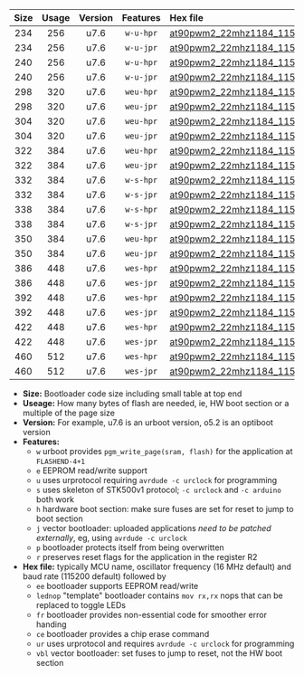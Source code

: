 |Size|Usage|Version|Features|Hex file|
|:-:|:-:|:-:|:-:|:--|
|234|256|u7.6|`w-u-hpr`|[at90pwm2_22mhz1184_115200bps_ur.hex](https://raw.githubusercontent.com/stefanrueger/urboot/main/bootloaders/at90pwm2/fcpu_22mhz1184/115200_bps/at90pwm2_22mhz1184_115200bps_ur.hex)|
|234|256|u7.6|`w-u-jpr`|[at90pwm2_22mhz1184_115200bps_ur_vbl.hex](https://raw.githubusercontent.com/stefanrueger/urboot/main/bootloaders/at90pwm2/fcpu_22mhz1184/115200_bps/at90pwm2_22mhz1184_115200bps_ur_vbl.hex)|
|240|256|u7.6|`w-u-hpr`|[at90pwm2_22mhz1184_115200bps_lednop_ur.hex](https://raw.githubusercontent.com/stefanrueger/urboot/main/bootloaders/at90pwm2/fcpu_22mhz1184/115200_bps/at90pwm2_22mhz1184_115200bps_lednop_ur.hex)|
|240|256|u7.6|`w-u-jpr`|[at90pwm2_22mhz1184_115200bps_lednop_ur_vbl.hex](https://raw.githubusercontent.com/stefanrueger/urboot/main/bootloaders/at90pwm2/fcpu_22mhz1184/115200_bps/at90pwm2_22mhz1184_115200bps_lednop_ur_vbl.hex)|
|298|320|u7.6|`weu-hpr`|[at90pwm2_22mhz1184_115200bps_ee_ur.hex](https://raw.githubusercontent.com/stefanrueger/urboot/main/bootloaders/at90pwm2/fcpu_22mhz1184/115200_bps/at90pwm2_22mhz1184_115200bps_ee_ur.hex)|
|298|320|u7.6|`weu-jpr`|[at90pwm2_22mhz1184_115200bps_ee_ur_vbl.hex](https://raw.githubusercontent.com/stefanrueger/urboot/main/bootloaders/at90pwm2/fcpu_22mhz1184/115200_bps/at90pwm2_22mhz1184_115200bps_ee_ur_vbl.hex)|
|304|320|u7.6|`weu-hpr`|[at90pwm2_22mhz1184_115200bps_ee_lednop_ur.hex](https://raw.githubusercontent.com/stefanrueger/urboot/main/bootloaders/at90pwm2/fcpu_22mhz1184/115200_bps/at90pwm2_22mhz1184_115200bps_ee_lednop_ur.hex)|
|304|320|u7.6|`weu-jpr`|[at90pwm2_22mhz1184_115200bps_ee_lednop_ur_vbl.hex](https://raw.githubusercontent.com/stefanrueger/urboot/main/bootloaders/at90pwm2/fcpu_22mhz1184/115200_bps/at90pwm2_22mhz1184_115200bps_ee_lednop_ur_vbl.hex)|
|322|384|u7.6|`weu-hpr`|[at90pwm2_22mhz1184_115200bps_ee_lednop_fr_ur.hex](https://raw.githubusercontent.com/stefanrueger/urboot/main/bootloaders/at90pwm2/fcpu_22mhz1184/115200_bps/at90pwm2_22mhz1184_115200bps_ee_lednop_fr_ur.hex)|
|322|384|u7.6|`weu-jpr`|[at90pwm2_22mhz1184_115200bps_ee_lednop_fr_ur_vbl.hex](https://raw.githubusercontent.com/stefanrueger/urboot/main/bootloaders/at90pwm2/fcpu_22mhz1184/115200_bps/at90pwm2_22mhz1184_115200bps_ee_lednop_fr_ur_vbl.hex)|
|332|384|u7.6|`w-s-hpr`|[at90pwm2_22mhz1184_115200bps.hex](https://raw.githubusercontent.com/stefanrueger/urboot/main/bootloaders/at90pwm2/fcpu_22mhz1184/115200_bps/at90pwm2_22mhz1184_115200bps.hex)|
|332|384|u7.6|`w-s-jpr`|[at90pwm2_22mhz1184_115200bps_vbl.hex](https://raw.githubusercontent.com/stefanrueger/urboot/main/bootloaders/at90pwm2/fcpu_22mhz1184/115200_bps/at90pwm2_22mhz1184_115200bps_vbl.hex)|
|338|384|u7.6|`w-s-hpr`|[at90pwm2_22mhz1184_115200bps_lednop.hex](https://raw.githubusercontent.com/stefanrueger/urboot/main/bootloaders/at90pwm2/fcpu_22mhz1184/115200_bps/at90pwm2_22mhz1184_115200bps_lednop.hex)|
|338|384|u7.6|`w-s-jpr`|[at90pwm2_22mhz1184_115200bps_lednop_vbl.hex](https://raw.githubusercontent.com/stefanrueger/urboot/main/bootloaders/at90pwm2/fcpu_22mhz1184/115200_bps/at90pwm2_22mhz1184_115200bps_lednop_vbl.hex)|
|350|384|u7.6|`weu-hpr`|[at90pwm2_22mhz1184_115200bps_ee_lednop_fr_ce_ur.hex](https://raw.githubusercontent.com/stefanrueger/urboot/main/bootloaders/at90pwm2/fcpu_22mhz1184/115200_bps/at90pwm2_22mhz1184_115200bps_ee_lednop_fr_ce_ur.hex)|
|350|384|u7.6|`weu-jpr`|[at90pwm2_22mhz1184_115200bps_ee_lednop_fr_ce_ur_vbl.hex](https://raw.githubusercontent.com/stefanrueger/urboot/main/bootloaders/at90pwm2/fcpu_22mhz1184/115200_bps/at90pwm2_22mhz1184_115200bps_ee_lednop_fr_ce_ur_vbl.hex)|
|386|448|u7.6|`wes-hpr`|[at90pwm2_22mhz1184_115200bps_ee.hex](https://raw.githubusercontent.com/stefanrueger/urboot/main/bootloaders/at90pwm2/fcpu_22mhz1184/115200_bps/at90pwm2_22mhz1184_115200bps_ee.hex)|
|386|448|u7.6|`wes-jpr`|[at90pwm2_22mhz1184_115200bps_ee_vbl.hex](https://raw.githubusercontent.com/stefanrueger/urboot/main/bootloaders/at90pwm2/fcpu_22mhz1184/115200_bps/at90pwm2_22mhz1184_115200bps_ee_vbl.hex)|
|392|448|u7.6|`wes-hpr`|[at90pwm2_22mhz1184_115200bps_ee_lednop.hex](https://raw.githubusercontent.com/stefanrueger/urboot/main/bootloaders/at90pwm2/fcpu_22mhz1184/115200_bps/at90pwm2_22mhz1184_115200bps_ee_lednop.hex)|
|392|448|u7.6|`wes-jpr`|[at90pwm2_22mhz1184_115200bps_ee_lednop_vbl.hex](https://raw.githubusercontent.com/stefanrueger/urboot/main/bootloaders/at90pwm2/fcpu_22mhz1184/115200_bps/at90pwm2_22mhz1184_115200bps_ee_lednop_vbl.hex)|
|422|448|u7.6|`wes-hpr`|[at90pwm2_22mhz1184_115200bps_ee_lednop_fr.hex](https://raw.githubusercontent.com/stefanrueger/urboot/main/bootloaders/at90pwm2/fcpu_22mhz1184/115200_bps/at90pwm2_22mhz1184_115200bps_ee_lednop_fr.hex)|
|422|448|u7.6|`wes-jpr`|[at90pwm2_22mhz1184_115200bps_ee_lednop_fr_vbl.hex](https://raw.githubusercontent.com/stefanrueger/urboot/main/bootloaders/at90pwm2/fcpu_22mhz1184/115200_bps/at90pwm2_22mhz1184_115200bps_ee_lednop_fr_vbl.hex)|
|460|512|u7.6|`wes-hpr`|[at90pwm2_22mhz1184_115200bps_ee_lednop_fr_ce.hex](https://raw.githubusercontent.com/stefanrueger/urboot/main/bootloaders/at90pwm2/fcpu_22mhz1184/115200_bps/at90pwm2_22mhz1184_115200bps_ee_lednop_fr_ce.hex)|
|460|512|u7.6|`wes-jpr`|[at90pwm2_22mhz1184_115200bps_ee_lednop_fr_ce_vbl.hex](https://raw.githubusercontent.com/stefanrueger/urboot/main/bootloaders/at90pwm2/fcpu_22mhz1184/115200_bps/at90pwm2_22mhz1184_115200bps_ee_lednop_fr_ce_vbl.hex)|

- **Size:** Bootloader code size including small table at top end
- **Useage:** How many bytes of flash are needed, ie, HW boot section or a multiple of the page size
- **Version:** For example, u7.6 is an urboot version, o5.2 is an optiboot version
- **Features:**
  + `w` urboot provides `pgm_write_page(sram, flash)` for the application at `FLASHEND-4+1`
  + `e` EEPROM read/write support
  + `u` uses urprotocol requiring `avrdude -c urclock` for programming
  + `s` uses skeleton of STK500v1 protocol; `-c urclock` and `-c arduino` both work
  + `h` hardware boot section: make sure fuses are set for reset to jump to boot section
  + `j` vector bootloader: uploaded applications *need to be patched externally*, eg, using `avrdude -c urclock`
  + `p` bootloader protects itself from being overwritten
  + `r` preserves reset flags for the application in the register R2
- **Hex file:** typically MCU name, oscillator frequency (16 MHz default) and baud rate (115200 default) followed by
  + `ee` bootloader supports EEPROM read/write
  + `lednop` "template" bootloader contains `mov rx,rx` nops that can be replaced to toggle LEDs
  + `fr` bootloader provides non-essential code for smoother error handing
  + `ce` bootloader provides a chip erase command
  + `ur` uses urprotocol and requires `avrdude -c urclock` for programming
  + `vbl` vector bootloader: set fuses to jump to reset, not the HW boot section
